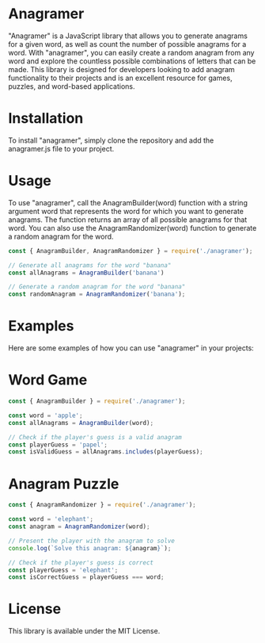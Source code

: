 # Anagramer
"Anagramer" is a JavaScript library that allows you to generate anagrams for a given word, as well as count the number of possible anagrams for a word. With "anagramer", you can easily create a random anagram from any word and explore the countless possible combinations of letters that can be made. This library is designed for developers looking to add anagram functionality to their projects and is an excellent resource for games, puzzles, and word-based applications.

# Installation
To install "anagramer", simply clone the repository and add the anagramer.js file to your project.

# Usage
To use "anagramer", call the AnagramBuilder(word) function with a string argument word that represents the word for which you want to generate anagrams. The function returns an array of all possible anagrams for that word. You can also use the AnagramRandomizer(word) function to generate a random anagram for the word.

```javascript
const { AnagramBuilder, AnagramRandomizer } = require('./anagramer');

// Generate all anagrams for the word "banana"
const allAnagrams = AnagramBuilder('banana')

// Generate a random anagram for the word "banana"
const randomAnagram = AnagramRandomizer('banana');
```
# Examples
Here are some examples of how you can use "anagramer" in your projects:

# Word Game
```javascript
const { AnagramBuilder } = require('./anagramer');

const word = 'apple';
const allAnagrams = AnagramBuilder(word);

// Check if the player's guess is a valid anagram
const playerGuess = 'papel';
const isValidGuess = allAnagrams.includes(playerGuess);
```
# Anagram Puzzle
```javascript
const { AnagramRandomizer } = require('./anagramer');

const word = 'elephant';
const anagram = AnagramRandomizer(word);

// Present the player with the anagram to solve
console.log(`Solve this anagram: ${anagram}`);

// Check if the player's guess is correct
const playerGuess = 'elephant';
const isCorrectGuess = playerGuess === word;
```
# License
This library is available under the MIT License.
